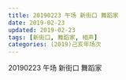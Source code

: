 ```yaml
---
title: 20190223 午场 新街口 舞蹈家
date: 2019-02-23
updated: 2019-02-23
tags: [新街口, 舞蹈家, 相声]
categories: (2019)己亥年场次
---
```

20190223 午场 新街口 舞蹈家



